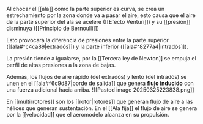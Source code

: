 Al chocar el [[ala]] como la parte superior es curva, se crea un estrechamiento por la zona donde va a pasar el aire, esto causa que el aire de la parte superior del ala se acelere ([[Efecto Venturi]]) y su [[presión]] disminuya ([[Principio de Bernoulli]])

Esto provocará la diferencia de presiones entre la parte superior ([[ala#^c4ca89|extradós]]) y la parte inferior ([[ala#^8277a4|intradós]]).

La presión tiende a igualarse, por la [[Tercera ley de Newton]] se empuja el perfil de altas presiones a la zona de bajas. 

Además, los flujos de aire rápido (del extradós) y lento (del intradós) se unen en el [[ala#^6c9d87|borde de salida]] que genera **flujo inducido** con una fuerza adicional hacia arriba.
![[Pasted image 20250325223838.png]]

En [[multirrotores]] son los [[rotor|rotores]] que generan flujo de aire a las hélices que generan sustentación. En el [[Ala fija]] el flujo de aire se genera por la [[velocidad]] que el aeromodelo alcanza en su propulsión.

